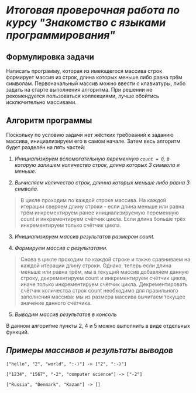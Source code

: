# *Итоговая проверочная работа по курсу "Знакомство с языками программирования"*

## **Формулировка задачи**

Написать программу, которая из имеющегося массива строк формирует массив из строк, длина которых меньше либо равна трём символам. Первоначальный массив можно ввести с клавиатуры, либо задать на старте выполнения алгоритма. При решении не рекомендуется пользоваться коллекциями, лучше обойтись исключительно массивами.

## **Алгоритм программы**

Поскольку по условию задачи нет жёстких требований к заданию массива, инициализируем его в самом начале. Затем весь алгоритм будет разделён на пять частей:

1. *Инициализируем вспомогательную переменную `count = 0`, в которую запишем количество строк, длина которых 3 символа и меньше.*

2. *Вычисляем количество строк, длинна которых меньше либо равна 3 символа.*
>В цикле проходим по каждой строке массива. На каждой итерации сверяем длину строки - если длина меньше или равна трём инкрементируем ранее инициализируемую переменную count и инкрементируем счётчик цикла. Если длина больше трёх инкрементируем только счётчик цикла.

3. *Инициализируем массив результатов размером count.*

4. *Формируем массив с результатами.*
>Снова в цикле проходим по каждой строке и также сравниваем на каждой итерации длину строки. Однако, теперь если длина меньше или равна трём, мы в текущий массив добавляем данную строку, декрементируем count и инкрементируем счётчик цикла, иначе только инкрементируем счётчик цикла. Декрементировать счётчик количества строк count необходимо для правильного заполнения массива: мы из размера массива вычитаем текущее значение данного счётчика.

5. *Выводим массив результатов в консоль*

В данном алгоритме пункты 2, 4 и 5 можно выполнить в виде отдельных функций.

## *Примеры массивов и результаты выводов*
```
["hello", "2", "world", ":-)"] -> ["2", ":-)"]

["1234", "1567", "-2", "computer science"] -> ["-2"]

["Russia", "Denmark", "Kazan"] -> []
```
